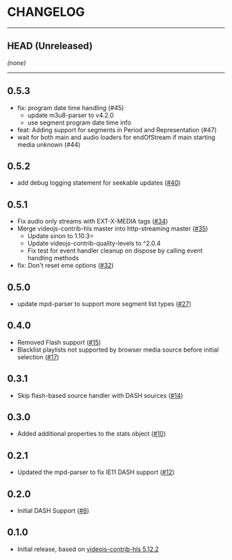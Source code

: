 CHANGELOG
=========

--------------------
## HEAD (Unreleased)
_(none)_

--------------------
## 0.5.3
* fix: program date time handling (#45)
  * update m3u8-parser to v4.2.0
  * use segment program date time info
* feat: Adding support for segments in Period and Representation (#47)
* wait for both main and audio loaders for endOfStream if main starting media unknown (#44)

## 0.5.2
* add debug logging statement for seekable updates ([#40](https://github.com/videojs/http-streaming/pull/40))

## 0.5.1
* Fix audio only streams with EXT-X-MEDIA tags ([#34](https://github.com/videojs/http-streaming/pull/34))
* Merge videojs-contrib-hls master into http-streaming master ([#35](https://github.com/videojs/http-streaming/pull/35))
  * Update sinon to 1.10.3=
  * Update videojs-contrib-quality-levels to ^2.0.4
  * Fix test for event handler cleanup on dispose by calling event handling methods
* fix: Don't reset eme options ([#32](https://github.com/videojs/http-streaming/pull/32))

## 0.5.0
* update mpd-parser to support more segment list types ([#27](https://github.com/videojs/http-streaming/issues/27))

## 0.4.0
* Removed Flash support ([#15](https://github.com/videojs/http-streaming/issues/15))
* Blacklist playlists not supported by browser media source before initial selection ([#17](https://github.com/videojs/http-streaming/issues/17))

## 0.3.1
* Skip flash-based source handler with DASH sources ([#14](https://github.com/videojs/http-streaming/issues/14))

## 0.3.0
* Added additional properties to the stats object ([#10](https://github.com/videojs/http-streaming/issues/10))

## 0.2.1
* Updated the mpd-parser to fix IE11 DASH support ([#12](https://github.com/videojs/http-streaming/issues/12))

## 0.2.0
* Initial DASH Support ([#8](https://github.com/videojs/http-streaming/issues/8))

## 0.1.0
* Initial release, based on [videojs-contrib-hls 5.12.2](https://github.com/videojs/videojs-contrib-hls)

